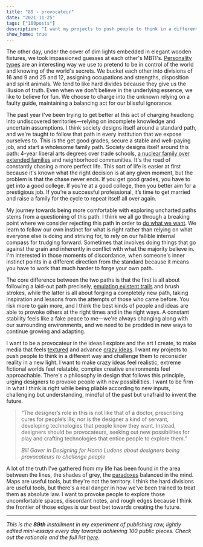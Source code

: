 ```yaml
---
title: "89 - provocateur"
date: "2021-11-25"
tags: ["100posts"]
description: "I want my projects to push people to think in a different way and challenge them to reconsider reality in a new light. I want to make crazy ideas feel realistic, extreme fictional worlds feel relatable, complex creative environments feel approachable."
show_home: true
---
```

The other day, under the cover of dim lights embedded in elegant wooden fixtures, we took impassioned guesses at each other's MBTI's. [Personality types](/experiments/100posts/beauty/) are an interesting way we use to pretend to be in control of the world and knowing of the world's secrets. We bucket each other into divisions of 16 and 9 and 25 and 12, assigning occupations and strengths, disposition and spirit animals. We tend to like hard divides because they give us the illusion of truth. Even when we don't believe in the underlying essence, we like to believe for fun. We choose to charge into the unknown relying on a faulty guide, maintaining a balancing act for our blissful ignorance.

The past year I've been trying to get better at this act of charging headlong into undiscovered territories—relying on incomplete knowledge and uncertain assumptions. I think society designs itself around a standard path, and we're taught to follow that path in every institution that we expose ourselves to. This is the get good grades, secure a stable and well-paying job, and start a wholesome family path. Society designs itself around this path: 4-year liberal arts degrees over trade schools, [a nuclear family over extended families](https://annehelen.substack.com/p/what-it-means-to-pandemic-solo#:~:text=the%20nuclear%20family%20has%20become%20the%20primary%20unit%20of%20thinking%20when%20it%20comes%20to%20the%20way%20society%20is%20organized.%20it%20is%20the%20optimized%20path%20towards%20home%20ownership%20and%20financial%20independence%2C%20%E2%80%9Cpreferred%2C%E2%80%9D%20when%20it%20comes%20to%20everything%20from%20adoption%20and%20custody%20to%20hiring%20practices) and neighborhood communities. It's the road of constantly chasing a more perfect life. This sort of life is easier at first because it's known what the right decision is at any given moment, but the problem is that the chase never ends. If you get good grades, you have to get into a good college. If you’re at a good college, then you better aim for a prestigious job. If you’re a successful professional, it’s time to get married and raise a family for the cycle to repeat itself all over again.

My journey towards being more comfortable with exploring uncharted paths stems from a questioning of this path. I think we all go through a breaking point where we consider rejecting this path in order to [do what we want](/experiments/100posts/taking-what-you-want/). We learn to follow our own instinct for what is right rather than relying on what everyone else is doing and striving for, to rely on our fallible internal compass for trudging forward. Sometimes that involves doing things that go against the grain and inherently in conflict with what the majority believe in. I'm interested in those moments of discordance, when someone's inner instinct points in a different direction from the standard because it means you have to work that much harder to forge your own path. 

The core difference between the two paths is that the first is all about following a laid-out path precisely, [emulating existent trails](/experiments/100posts/vandalism) and brush strokes, while the latter is all about forging a completely new path, taking inspiration and lessons from the attempts of those who came before. You risk more to gain more, and I think the best kinds of people and ideas are able to provoke others at the right times and in the right ways. A constant stability feels like a fake peace to me—we're always changing along with our surrounding environments, and we need to be prodded in new ways to continue growing and adapting. 

I want to be a provocateur in the ideas I explore and the art I create, to make media that feels [textured](/experiments/100posts/finding-texture/) and advance [crazy ideas](/experiments/100posts/crazy-ideas/). I want my projects to push people to think in a different way and challenge them to reconsider reality in a new light. I want to make crazy ideas feel realistic, extreme fictional worlds feel relatable, complex creative environments feel approachable. There's a philosophy in design that follows this principle, urging designers to provoke people with new possibilities. I want to be firm in what I think is right while being pliable according to new inputs, challenging but understanding, mindful of the past but unafraid to invent the future. 

> “The designer’s role in this is not like that of a doctor, prescribing cures for people’s ills; nor is the designer a kind of servant, developing technologies that people know they want. Instead, designers should be provocateurs, seeking out new possibilities for play and crafting technologies that entice people to explore them.”
> 
> *Bill Gaver in Designing for Homo Ludens about designers being provocateurs to challenge people*

A lot of the truth I've gathered from my life has been found in the area between the lines, the shades of grey, the [paradoxes](/posts/technology-paradox) balanced in the mind. Maps are useful tools, but they're not the territory. I think the hard divisions are useful tools, but there's a real danger in how we've been trained to treat them as absolute law. I want to provoke people to explore those uncomfortable spaces, discordant notes, and rough edges because I think the frontier of those edges is our best bet towards creating the future. 

---
*This is the **89th** installment in my experiment of publishing raw, lightly edited mini-essays every day towards achieving 100 public pieces. Check out the rationale and the full list [here](/experiments/100posts/)*.
